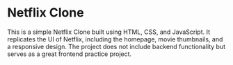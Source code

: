 # Netflix Clone

This is a simple Netflix Clone built using HTML, CSS, and JavaScript. It replicates the UI of Netflix,
including the homepage, movie thumbnails, and a responsive design. The project does not include backend functionality but serves as a great frontend practice project.
